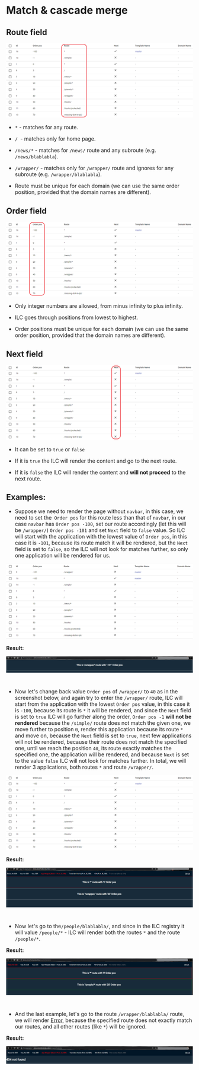 # Match & cascade merge

## Route field
![ILC registry route](./assets/route-field.png)

- `*` - matches for any route.

- `/ `- matches only for home page.

- `/news/*` - matches for `/news/` route and any subroute (e.g. `/news/blablabla`).

- `/wrapper/` - matches only for `/wrapper/` route and ignores for any subroute (e.g. `/wrapper/blablabla`).

- Route must be unique for each domain (we can use the same order position, provided that the domain names are different).

## Order field
![ILC registry Order field](./assets/order-field.png)

- Only integer numbers are allowed, from minus infinity to plus infinity.

- ILC goes through positions from lowest to highest.

- Order positions must be unique for each domain (we can use the same order position, provided that the domain names are different).

## Next field
![ILC registry Next field](./assets/next-field.png)

- It can be set to `true` or `false`

- If it is `true` the ILC will render the content and go to the next route.

- If it is `false` the ILC will render the content and **will not proceed** to the next route.

## Examples:

- Suppose we need to render the page without `navbar`, in this case, we need to set the` Order pos` for this route less than that of `navbar`, in our case `navbar` has `Order pos -100`, set our route accordingly (let this will be `/wrapper/`) `Order pos -101` and set `Next` field to `false` value. So ILC will start with the application with the lowest value of `Order pos`, in this case it is `-101`, because its route match it will be rendered, but the `Next` field is set to `false`, so the ILC will not look for matches further, so only one application will be rendered for us.

![ILC registry first example](./assets/route2.png)

**Result:**

![ILC registry first example result](./assets/first-case-result.png)

#

- Now let's change back value `Order pos` of `/wrapper/` to `40` as in the screenshot below, and again try to enter the `/wrapper/` route, ILC will start from the application with the lowest `Order pos` value,
in this case it is `-100`, because its route is `*` it will be rendered, and since the `Next` field is set to `true` ILC will go further along the order, `Order pos -1` **will not be rendered** because the `/simple/` route does not match the given one, we move further to position `0`, render this application because its route `*` and move on, because the `Next` field is set to `true`, next few applications will not be rendered, because their route does not match the specified one, until we reach the position `40`, its route exactly matches the specified one, the application will be rendered, and because `Next` is set to the value `false` ILС will not look for matches further. In total, we will render 3 applications, both routes `*` and route `/wrapper/`.

![ILC registry second example](./assets/route.png)

**Result:**

![ILC registry second example result](./assets/second-case-result.png)

#

- Now let's go to the`/people/blablabla/`, and since in the ILC registry it will value `/people/*` - ILC will render both the routes `*` and the route `/people/*`.

**Result:**

![ILC registry third example result](./assets/third-case-result.png)

#

- And the last example, let's go to the route `/wrapper/blablabla/` route, we will render [Error](https://github.com/namecheap/ilc/blob/master/docs/global_errors_handling.md#404-error-not-found), because the specified route does not exactly match our routes, аnd all other routes (like `*`) will be ignored.

**Result:**

![ILC registry fourth example result](./assets/fourth-case-result.png)



